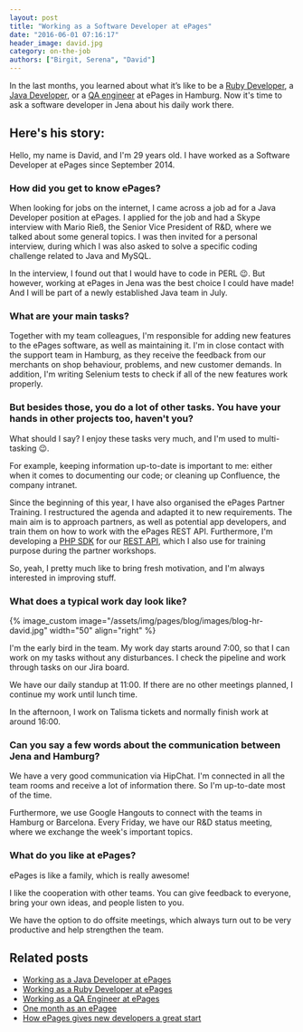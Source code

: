 ```yaml
---
layout: post
title: "Working as a Software Developer at ePages"
date: "2016-06-01 07:16:17"
header_image: david.jpg
category: on-the-job
authors: ["Birgit, Serena", "David"]
---
```


In the last months, you learned about what it’s like to be a [Ruby Developer](https://developer.epages.com/blog/2016/02/04/working-as-a-ruby-developer-at-epages.html), a [Java Developer](https://developer.epages.com/blog/2016/03/01/working-as-a-java-develope-at-epages.html), or a [QA engineer](https://developer.epages.com/blog/2016/04/12/working-as-a-quality-assurance-engineer-at-epages.html) at ePages in Hamburg.
Now it's time to ask a software developer in Jena about his daily work there.

## Here's his story:

Hello, my name is David, and I'm 29 years old.
I have worked as a Software Developer at ePages since September 2014.

### How did you get to know ePages?

When looking for jobs on the internet, I came across a job ad for a Java Developer position at ePages.
I applied for the job and had a Skype interview with Mario Rieß, the Senior Vice President of R&amp;D, where we talked about some general topics.
I was then invited for a personal interview, during which I was also asked to solve a specific coding challenge related to Java and MySQL.

In the interview, I found out that I would have to code in PERL 😉.
But however, working at ePages in Jena was the best choice I could have made!
And I will be part of a newly established Java team in July.

### What are your main tasks?

Together with my team colleagues, I'm responsible for adding new features to the ePages software, as well as maintaining it.
I'm in close contact with the support team in Hamburg, as they receive the feedback from our merchants on shop behaviour, problems, and new customer demands.
In addition, I'm writing Selenium tests to check if all of the new features work properly.

### But besides those, you do a lot of other tasks. You have your hands in other projects too, haven't you?

What should I say?
I enjoy these tasks very much, and I'm used to multi-tasking 😉.

For example, keeping information up-to-date is important to me: either when it comes to documenting our code; or cleaning up Confluence, the company intranet.

Since the beginning of this year, I have also organised the ePages Partner Training.
I restructured the agenda and adapted it to new requirements.
The main aim is to approach partners, as well as potential app developers, and train them on how to work with the ePages REST API.
Furthermore, I'm developing a [PHP SDK](https://developer.epages.com/apps/php-client) for our [REST API](https://developer.epages.com/apps/), which I also use for training purpose during the partner workshops.

So, yeah, I pretty much like to bring fresh motivation, and I'm always interested in improving stuff.

### What does a typical work day look like?

{% image_custom image="/assets/img/pages/blog/images/blog-hr-david.jpg" width="50" align="right" %}

I'm the early bird in the team.
My work day starts around 7:00, so that I can work on my tasks without any disturbances.
I check the pipeline and work through tasks on our Jira board.

We have our daily standup at 11:00.
If there are no other meetings planned, I continue my work until lunch time.

In the afternoon, I work on Talisma tickets and normally finish work at around 16:00.

### Can you say a few words about the communication between Jena and Hamburg?

We have a very good communication via HipChat.
I'm connected in all the team rooms and receive a lot of information there.
So I'm up-to-date most of the time.

Furthermore, we use Google Hangouts to connect with the teams in Hamburg or Barcelona.
Every Friday, we have our R&amp;D status meeting, where we exchange the week's important topics.

### What do you like at ePages?

ePages is like a family, which is really awesome!

I like the cooperation with other teams.
You can give feedback to everyone, bring your own ideas, and people listen to you.

We have the option to do offsite meetings, which always turn out to be very productive and help strengthen the team.

## Related posts

* [Working as a Java Developer at ePages](https://developer.epages.com/blog/2016/03/01/working-as-a-java-developer-at-epages.html)
* [Working as a Ruby Developer at ePages](https://developer.epages.com/blog/2016/02/04/working-as-a-ruby-developer-at-epages.html)
* [Working as a QA Engineer at ePages](https://developer.epages.com/blog/2016/04/12/working-as-a-quality-assurance-engineer-at-epages.html)
* [One month as an ePagee](https://developer.epages.com/blog/2015/08/11/one-month-as-an-epagee.html)
* [How ePages gives new developers a great start](https://developer.epages.com/blog/2015/07/07/how-epages-gives-new-developers-a-great-start.html)
